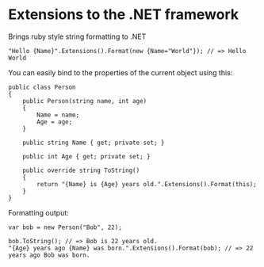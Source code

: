 # Extensions to the .NET framework

Brings ruby style string formatting to .NET

    "Hello {Name}".Extensions().Format(new {Name="World"}); // => Hello World

You can easily bind to the properties of the current object using this:

    public class Person
    {        
        public Person(string name, int age)
        {
            Name = name;
            Age = age;
        }
        
        public string Name { get; private set; }
        
        public int Age { get; private set; }
                
        public override string ToString()
        {
            return "{Name} is {Age} years old.".Extensions().Format(this);
        }        
    }
    
Formatting output:
    
    var bob = new Person("Bob", 22);
    
    bob.ToString(); // => Bob is 22 years old.
    "{Age} years ago {Name} was born.".Extensions().Format(bob); // => 22 years ago Bob was born.